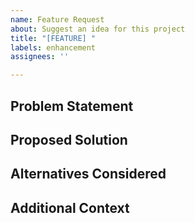 ```yaml
---
name: Feature Request
about: Suggest an idea for this project
title: "[FEATURE] "
labels: enhancement
assignees: ''

---
```


## Problem Statement

<!-- Describe the problem or need your feature request addresses. -->

## Proposed Solution

<!-- Describe the solution you'd like and how it solves the problem. -->

## Alternatives Considered

<!-- Describe any alternative solutions or features you've considered. -->

## Additional Context

<!-- Add any other context, screenshots, or details about the feature request here. -->

